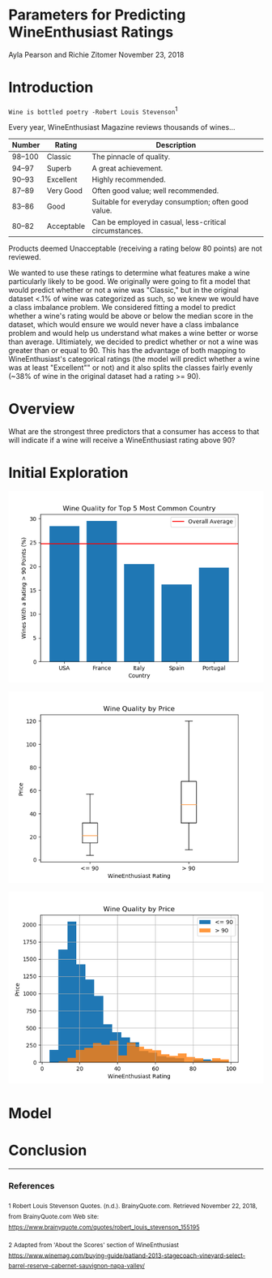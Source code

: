 Parameters for Predicting WineEnthusiast Ratings
================
Ayla Pearson and Richie Zitomer
November 23, 2018

Introduction
============

`Wine is bottled poetry -Robert Louis Stevenson`<sup>1</sup>

Every year, WineEnthusiast Magazine reviews thousands of wines...

| Number | Rating     | Description                                             |
|--------|------------|---------------------------------------------------------|
| 98–100 | Classic    | The pinnacle of quality.                                |
| 94–97  | Superb     | A great achievement.                                    |
| 90–93  | Excellent  | Highly recommended.                                     |
| 87–89  | Very Good  | Often good value; well recommended.                     |
| 83–86  | Good       | Suitable for everyday consumption; often good value.    |
| 80–82  | Acceptable | Can be employed in casual, less-critical circumstances. |

Products deemed Unacceptable (receiving a rating below 80 points) are not reviewed.

We wanted to use these ratings to determine what features make a wine particularly likely to be good. We originally were going to fit a model that would predict whether or not a wine was "Classic," but in the original dataset &lt;.1% of wine was categorized as such, so we knew we would have a class imbalance problem. We considered fitting a model to predict whether a wine's rating would be above or below the median score in the dataset, which would ensure we would never have a class imbalance problem and would help us understand what makes a wine better or worse than average. Ultimiately, we decided to predict whether or not a wine was greater than or equal to 90. This has the advantage of both mapping to WineEnthusiast's categorical ratings (the model will predict whether a wine was at least "Excellent"" or not) and it also splits the classes fairly evenly (~38% of wine in the original dataset had a rating &gt;= 90).

Overview
========

What are the strongest three predictors that a consumer has access to that will indicate if a wine will receive a WineEnthusiast rating above 90?

Initial Exploration
===================

![](viz_countries.png)

![](viz_price_boxplot.png)

![](viz_price_less_than_100_hist.png)

Model
=====

Conclusion
==========

------------------------------------------------------------------------

### References

<sub>1 Robert Louis Stevenson Quotes. (n.d.). BrainyQuote.com. Retrieved November 22, 2018, from BrainyQuote.com Web site: <https://www.brainyquote.com/quotes/robert_louis_stevenson_155195></sub>

<sub>2 Adapted from 'About the Scores' section of WineEnthusiast <https://www.winemag.com/buying-guide/patland-2013-stagecoach-vineyard-select-barrel-reserve-cabernet-sauvignon-napa-valley/> </sub>
